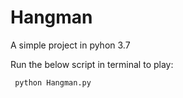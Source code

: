 # Hangman

A simple project in pyhon 3.7

Run the below script in terminal to play: 

``` python Hangman.py```

